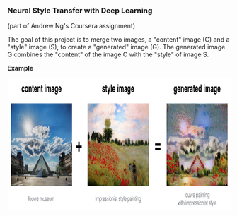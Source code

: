 ### Neural Style Transfer with Deep Learning

(part of Andrew Ng's Coursera assignment)

The goal of this project is to merge two images, a "content" image (C) and a "style" image (S), to create a "generated" image (G). The generated image G combines the "content" of the image C with the "style" of image S. 

**Example**

<img src="images/louvre_generated.png" style="width:750px;height:300px;"> 